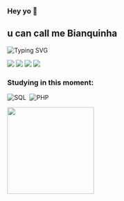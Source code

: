 ### Hey yo 👋
## u can call me Bianquinha

![Typing SVG](https://readme-typing-svg.herokuapp.com/?color=FFFFFF&size=35&center=true&vCenter=true&width=1000&lines=Software+engineering+student+at+UFLA;How+to+learn+javascript+in+2+hours+google+search;How+not+to+lose+your+mind+in+physics?;) 

<div>
<a href="https://instagram.com/nunesbi._" target="_blank"><img loading="lazy" src="https://img.shields.io/badge/-Instagram-%23E4405F?style=for-the-badge&logo=instagram&logoColor=white" target="_blank"></a>
<a href="https://www.twitch.tv/n1n3z__" target="_blank"><img loading="lazy" src="https://img.shields.io/badge/Twitch-9146FF?style=for-the-badge&logo=twitch&logoColor=white" target="_blank"></a>
<a href = "mailto:bianca.nunes@estudante.ufla.br"><img loading="lazy" src="https://img.shields.io/badge/Gmail-D14836?style=for-the-badge&logo=gmail&logoColor=white" target="_blank"></a>
<a href="https://www.linkedin.com/in/bianca-20-nunes/" target="_blank"><img loading="lazy" src="https://img.shields.io/badge/-LinkedIn-%230077B5?style=for-the-badge&logo=linkedin&logoColor=white" target="_blank"></a>   
</div>

### Studying in this moment:
![SQL](https://img.shields.io/badge/-SQL-0D1117?style=for-the-badge&logo=postgresql&labelColor=0D1117)&nbsp;
![PHP](https://img.shields.io/badge/-PHP-0D1117?style=for-the-badge&logo=php&labelColor=0D1117)&nbsp;

<div align="center">
  <a href="https://github.com/nunesbi">
  <img align="left" height="200em" src="https://github-readme-stats.vercel.app/api?username=nunesbi&show_icons=true&theme=graywhite&include_all_commits=true&count_private=true"/>
  <div
  
